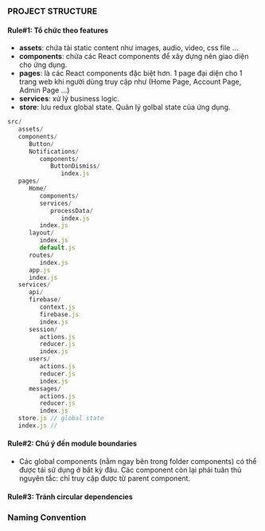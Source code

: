 ###  PROJECT STRUCTURE

#### Rule#1: Tổ chức theo features

- **assets**: chứa tài static content như images, audio, video, css file ...
- **components**: chứa các React components để xây dựng nên giao diện cho ứng dụng.
- **pages**: là các React components đặc biệt hơn. 1 page đại diện cho 1 trang web khi người dùng truy cập như (Home Page, Account Page, Admin Page ...)
- **services**: xử lý business logic. 
- **store**: lưu redux global state. Quản lý golbal state của ứng dụng.

```javascript
src/
   assets/
   components/
      Button/
      Notifications/
	     components/     
            ButtonDismiss/
               index.js  
   pages/
      Home/
         components/
         services/
            processData/
               index.js
         index.js
      layout/
         index.js
         default.js
      routes/
         index.js
	  app.js
      index.js
   services/
      api/
      firebase/
         context.js
		 firebase.js
		 index.js
      session/
         actions.js
         reducer.js
         index.js
      users/
         actions.js
         reducer.js
         index.js
      messages/
         actions.js
         reducer.js
         index.js
   store.js // global state
   index.js //
```

#### Rule#2: Chú ý đến module boundaries

- Các global components (nằm ngay bên trong folder components) có thể được tái sử dụng ở bất kỳ đâu. Các component còn lại phải tuân thủ nguyên tắc: chỉ truy cập được từ parent component.

#### Rule#3: Tránh circular dependencies

### Naming Convention 

